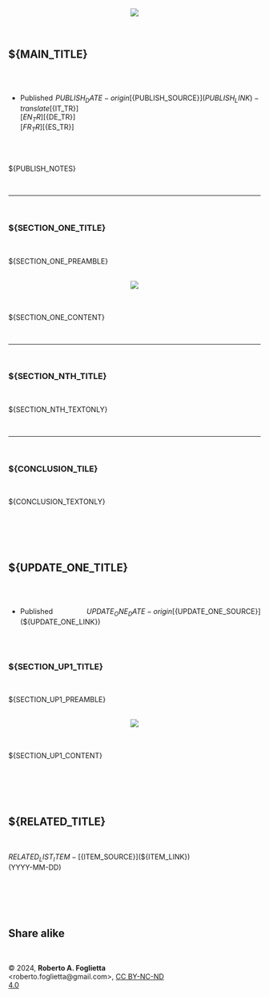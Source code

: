 <div id="firstdiv" style="max-width: 800px; margin: auto; white-space: pre-wrap; text-align: justify;">

<div align="center"><img src="${HEAD_IMAGE_NAME}"><br/></div>

## ${MAIN_TITLE}

* Published ${PUBLISH_DATE} - origin [${PUBLISH_SOURCE}](${PUBLISH_LINK}) - translate [${IT_TR}] [${EN_TR}] [${DE_TR}] [${FR_TR}] [${ES_TR}]

${PUBLISH_NOTES}

---

### ${SECTION_ONE_TITLE}

${SECTION_ONE_PREAMBLE}

<div align="center"><img src="${SECTION_ONE_IMAGE}"><br/></div>

${SECTION_ONE_CONTENT}

---

### ${SECTION_NTH_TITLE}

${SECTION_NTH_TEXTONLY}

---

### ${CONCLUSION_TILE}

${CONCLUSION_TEXTONLY}

<br/>

## ${UPDATE_ONE_TITLE}

* Published ${UPDATE_ONE_DATE} - origin [${UPDATE_ONE_SOURCE}](${UPDATE_ONE_LINK})

### ${SECTION_UP1_TITLE}

${SECTION_UP1_PREAMBLE}

<div align="center"><img src="${SECTION_UP1_IMAGE}"><br/></div>

${SECTION_UP1_CONTENT}

<br/>

## ${RELATED_TITLE}

${RELATED_LIST_ITEM} - [${ITEM_SOURCE}](${ITEM_LINK}) (YYYY-MM-DD)

<br/>

## Share alike

&copy; 2024, **Roberto A. Foglietta** &lt;roberto.foglietta<span>@</span>gmail.com&gt;, [CC BY-NC-ND 4.0](https://creativecommons.org/licenses/by-nc-nd/4.0/)

</div>
